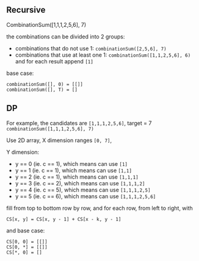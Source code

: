 ## Recursive

CombinationSum([1,1,1,2,5,6], 7)

the combinations can be divided into 2 groups:

* combinations that do not use 1: `combinationSum([2,5,6], 7)`
* combinations that use at least one 1: `combinationSum([1,1,2,5,6], 6)` and for each result append `[1]`

base case:

```
combinationSum([], 0) = [[]]
combinationSum([], T) = []
```


## DP

For example, the candidates are `[1,1,1,2,5,6]`, target = 7
`combinationSum([1,1,1,2,5,6], 7)`

Use 2D array, X dimension ranges `[0, 7]`,

Y dimension:
* y == 0 (ie. c == 1), which means can use `[1]` 
* y == 1 (ie. c == 1), which means can use `[1,1]`
* y == 2 (ie. c == 1), which means can use `[1,1,1]`
* y == 3 (ie. c == 2), which means can use `[1,1,1,2]`
* y == 4 (ie. c == 5), which means can use `[1,1,1,2,5]`
* y == 5 (ie. c == 6), which means can use `[1,1,1,2,5,6]`

fill from top to bottom row by row, and for each row, from left to right, with
 
```
CS[x, y] = CS[x, y - 1] + CS[x - k, y - 1]
```

and base case:

```
CS[0, 0] = [[]]
CS[0, *] = [[]]
CS[*, 0] = []
```
